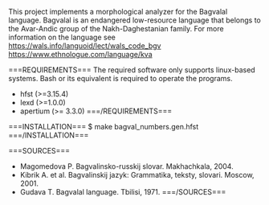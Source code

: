 This project implements a morphological analyzer for the Bagvalal language.
Bagvalal is an endangered low-resource language that belongs to the Avar-Andic group of the Nakh-Daghestanian family.
For more information on the language see
https://wals.info/languoid/lect/wals_code_bgv
https://www.ethnologue.com/language/kva

===REQUIREMENTS===
The required software only supports linux-based systems. Bash or its equivalent is required to operate the programs.
* hfst (>=3.15.4)
* lexd (>=1.0.0)
* apertium (>= 3.3.0)
===/REQUIREMENTS===

===INSTALLATION===
$ make bagval_numbers.gen.hfst
===/INSTALLATION===

===SOURCES===
* Magomedova P. Bagvalinsko-russkij slovar. Makhachkala, 2004.
* Kibrik A. et al. Bagvalinskij jazyk: Grammatika, teksty, slovari. Moscow, 2001.
* Gudava T. Bagvalal language. Tbilisi, 1971.
===/SOURCES===
